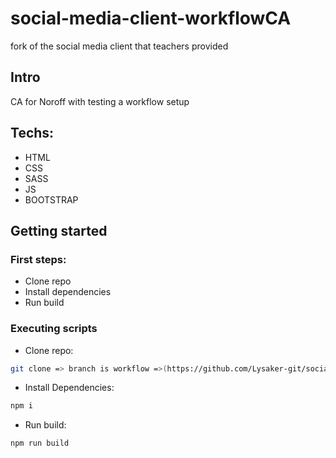 # social-media-client-workflowCA
fork of the social media client that teachers provided

## Intro
CA for Noroff with testing a workflow setup

## Techs: 
- HTML
- CSS
- SASS
- JS
- BOOTSTRAP

## Getting started

### First steps: 
* Clone repo
* Install dependencies
* Run build

### Executing scripts

* Clone repo: 
```bash
git clone => branch is workflow =>(https://github.com/Lysaker-git/social-media-client-workflowCA.git
```
* Install Dependencies:
```bash
npm i
```
* Run build:
```bash
npm run build
```
